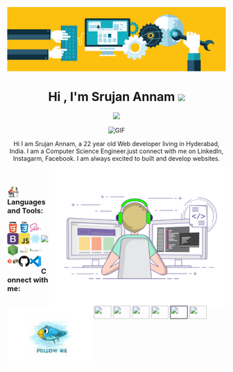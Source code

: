 <img alt="GIF"  src="https://github.com/SrujanAnnam/SrujanAnnam/blob/main/styles/head.gif">
<h1 align="center">Hi , I'm Srujan Annam <img src="https://media.giphy.com/media/hvRJCLFzcasrR4ia7z/giphy.gif" width="35"></h1>
<p align="center">
  <a href="https://github.com/SrujanAnnam/SrujanAnnam/blob/main/styles/code.gif"><img src="https://readme-typing-svg.herokuapp.com?lines=Computer+Science+Student;Full+Stack+Web+Developer;Always%20learning%20new%20things&center=true&width=500&height=50"></a>
</p>
<p align="center"><img  alt="GIF" src="https://user-images.githubusercontent.com/22797857/90096358-dba16400-dd54-11ea-8e44-e181ada72661.gif" width="408" height="318"></P>
<p align="center">
Hi I am Srujan Annam, a 22 year old Web developer living in Hyderabad, India. I am a Computer Science Engineer.just connect with me on LinkedIn, Instagarm, Facebook. I am always excited to built and develop websites.</P>
<img align="right" alt="GIF" src="https://github.com/SrujanAnnam/SrujanAnnam/blob/main/styles/coding.gif" width="408" height="318" />
<br>
<h3 align="left"><img src="https://github.com/SrujanAnnam/SrujanAnnam/blob/main/styles/stress.gif" align="center"
                width="28" />Languages and Tools:</h3>
<p align="left">     
<img align="left" alt="HTML5" width="26px" src="https://raw.githubusercontent.com/github/explore/80688e429a7d4ef2fca1e82350fe8e3517d3494d/topics/html/html.png" />
<img align="left" alt="CSS3" width="26px" src="https://raw.githubusercontent.com/github/explore/80688e429a7d4ef2fca1e82350fe8e3517d3494d/topics/css/css.png" />
<img align="left" alt="Sass" width="26px" src="https://raw.githubusercontent.com/github/explore/80688e429a7d4ef2fca1e82350fe8e3517d3494d/topics/sass/sass.png" />
<img align="left" alt="Bootstrap" width="26px" src="https://raw.githubusercontent.com/github/explore/78df643247d429f6cc873026c0622819ad797942/topics/bootstrap/bootstrap.png" />
<img align="left" alt="JavaScript" width="26px" src="https://raw.githubusercontent.com/github/explore/80688e429a7d4ef2fca1e82350fe8e3517d3494d/topics/javascript/javascript.png" />
<img align="left" alt="React" width="26px" src="https://raw.githubusercontent.com/github/explore/80688e429a7d4ef2fca1e82350fe8e3517d3494d/topics/react/react.png" />
<img align="left" alt="Node.js" width="26px" src="https://raw.githubusercontent.com/github/explore/80688e429a7d4ef2fca1e82350fe8e3517d3494d/topics/nodejs/nodejs.png" />
<img align="left" alt="MySQL" width="26px" src="https://raw.githubusercontent.com/github/explore/80688e429a7d4ef2fca1e82350fe8e3517d3494d/topics/mysql/mysql.png" />
<img align="left" alt="MongoDB" width="26px" src="https://raw.githubusercontent.com/github/explore/80688e429a7d4ef2fca1e82350fe8e3517d3494d/topics/mongodb/mongodb.png" />
<img align="left" alt="Git" width="26px" src="https://raw.githubusercontent.com/github/explore/80688e429a7d4ef2fca1e82350fe8e3517d3494d/topics/git/git.png" />
<img align="left" alt="GitHub" width="26px" src="https://raw.githubusercontent.com/github/explore/78df643247d429f6cc873026c0622819ad797942/topics/github/github.png" />
<img align="left" alt="Visual Studio Code" width="26px" src="https://raw.githubusercontent.com/github/explore/80688e429a7d4ef2fca1e82350fe8e3517d3494d/topics/visual-studio-code/visual-studio-code.png" />
</p>  
<br>
<p aligh="left">
  <img height="180em" src="https://github-readme-stats.vercel.app/api/top-langs/?username=SrujanAnnam&exclude_repo=KNN-Image-Classification&show_icons=true&hide_border=true&layout=compact&langs_count=8">
 </P>
<br>
<img  align="left" alt="GIF" src="https://github.com/SrujanAnnam/SrujanAnnam/blob/main/styles/Lvoe.gif" height="140" width="200">
<p align="right">
  <h3>Connect with me:</h3>
  <a href="https://twitter.com/itsh_srujan" target="blank"><img align="center"  src="https://cdn.jsdelivr.net/npm/simple-icons@3.0.1/icons/twitter.svg" alt="" height="30" width="40" /></a> 
  <a href="https://www.linkedin.com/in/srujan-annam-a73210189" target="blank"><img align="center" src="https://cdn.jsdelivr.net/npm/simple-icons@3.0.1/icons/linkedin.svg" alt="" height="30" width="40" /></a>
  <a href="https://www.facebook.com/srujan.ram.79" target="blank"><img align="center" src="https://cdn.jsdelivr.net/npm/simple-icons@3.0.1/icons/facebook.svg" alt="" height="30" width="40" /></a>
  <a href="https://www.instagram.com/itsh_srujan/" target="blank"><img align="center" src="https://cdn.jsdelivr.net/npm/simple-icons@3.0.1/icons/instagram.svg" alt="" height="30" width="40" /></a>
  <a href="" target="blank"><img align="center" src="https://cdn.jsdelivr.net/npm/simple-icons@3.0.1/icons/youtube.svg" alt="" height="30" width="40" /></a>
  <a href="mailto:srujanram5299@gmail.com" target="blank"><img align="center" src="https://cdn.jsdelivr.net/npm/simple-icons@3.0.1/icons/gmail.svg" alt="" height="30" width="40" /></a>
</p>

